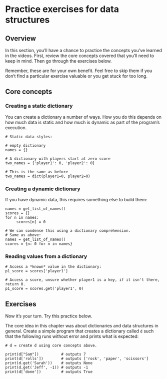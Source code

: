 Practice exercises for data structures
======================================

Overview
--------

In this section, you’ll have a chance to practice the concepts you’ve learned in the videos. First, review the core concepts covered that you’ll need to keep in mind. Then go through the exercises below.

Remember, these are for your own benefit. Feel free to skip them if you don’t find a particular exercise valuable or you get stuck for too long.

Core concepts
-------------

### Creating a static dictionary

You can create a dictionary a number of ways. How you do this depends on how much data is static and how much is dynamic as part of the program’s execution.

    # Static data styles:

    # empty dictionary
    names = {}

    # A dictionary with players start at zero score
    two_names = {'player1': 0, 'player2': 0}

    # This is the same as before
    two_names = dict(player1=0, player2=0)

### Creating a dynamic dictionary

If you have dynamic data, this requires something else to build them:

    names = get_list_of_names()
    scores = {}
    for n in names:
         scores[n] = 0

    # We can condense this using a dictionary comprehension.
    # Same as above:
    names = get_list_of_names()
    scores = {n: 0 for n in names}

### Reading values from a dictionary

    # Access a *known* value in the dictionary:
    p1_score = scores['player1']

    # Access a score, unsure whether player1 is a key, if it isn't there, return 0.
    p1_score = scores.get('player1', 0)

Exercises
---------

Now it’s your turn. Try this practice below.

The core idea in this chapter was about dictionaries and data structures in general. Create a simple program that creates a dictionary called `d` such that the following runs without error and prints what is expected:

    # d = create d using core concepts above.

    print(d["Sam"])          # outputs 7
    print(d['rolls'])        # outputs ['rock', 'paper', 'scissors']
    print(d.get('Sarah'))    # outputs None
    print(d.get('Jeff', -1)) # outputs -1
    print(d['done'])         # outputs True
